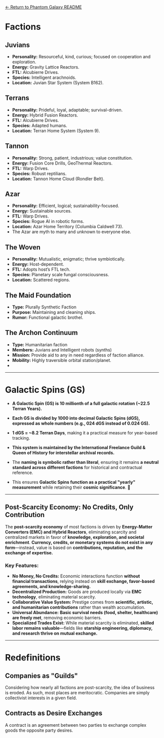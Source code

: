 [← Return to Phantom Galaxy README](https://github.com/luckybluejay27/PhantomGalaxy/blob/main/README.md)

# Factions

## Juvians

- **Personality:** Resourceful, kind, curious; focused on cooperation and exploration.
- **Energy:** Gravity Lattice Reactors.
- **FTL:** Alcubierre Drives.
- **Species:** Intelligent arachnoids.
- **Location:** Juvian Star System (System B162).

## Terrans

- **Personality:** Prideful, loyal, adaptable; survival-driven.
- **Energy:** Hybrid Fusion Reactors.
- **FTL:** Alcubierre Drives.
- **Species:** Adapted humans.
- **Location:** Terran Home System (System 9).

## Tannon

- **Personality:** Strong, patient, industrious; value constitution.
- **Energy:** Fusion Core Drills, GeoThermal Reactors.
- **FTL:** Warp Drives.
- **Species:** Robust reptilians.
- **Location:** Tannon Home Cloud (Rondler Belt).

## Azar

- **Personality:** Efficient, logical; sustainability-focused.
- **Energy:** Sustainable sources.
- **FTL:** Warp Drives.
- **Species:** Rogue AI in robotic forms.
- **Location:** Azar Home Territory (Columbia Caldwell 73).
- The Azar are myth to many and unknown to everyone else.

## The Woven

- **Personality:** Mutualistic, enigmatic; thrive symbiotically.
- **Energy:** Host-dependent.
- **FTL:** Adopts host’s FTL tech.
- **Species:** Planetary scale fungal consciousness.
- **Location:** Scattered regions.

## The Maid Foundation

- **Type:** Plurally Synthetic Faction
- **Purpose:** Maintaining and cleaning ships.
- **Rumor:** Functional galactic brothel.

## The Archon Continuum

- **Type:** Humanitarian faction
- **Members:** Juvians and Intelligent robots (synths)
- **Mission:** Provide aid to any in need regardless of faction alliance.
- **Mobility:** Highly traversible orbital station/planet.
- 
---
# Galactic Spins (GS)

- **A Galactic Spin (GS) is 10 millionth of a full galactic rotation (~22.5 Terran Years).**
    
- **Each GS is divided by 1000 into decimal Galactic Spins (dGS), expressed as whole numbers (e.g., 024 dGS instead of 0.024 GS).**
    
- **1 dGS = ~8.2 Terran Days**, making it a practical measure for year-based tracking.
    
- **This system is maintained by the International Freelance Guild & Queen of History for interstellar archival records.**
    
- The **naming is symbolic rather than literal**, ensuring it remains **a neutral standard across different factions** for historical and contractual reference.
    
- This ensures **Galactic Spins function as a practical "yearly" measurement** while retaining their **cosmic significance**. 🚀

---

## **Post-Scarcity Economy: No Credits, Only Contribution**  

The **post-scarcity economy** of most factions is driven by **Energy-Matter Converters (EMC) and Hybrid Reactors**, eliminating scarcity and centralized markets in favor of **knowledge, exploration, and societal enrichment**. **Currency, credits, or monetary systems do not exist in any form**—instead, value is based on **contributions, reputation, and the exchange of expertise.**  

### **Key Features:**  
- **No Money, No Credits:** Economic interactions function **without financial transactions**, relying instead on **skill exchange, favor-based agreements, and knowledge-sharing.**  
- **Decentralized Production:** Goods are produced locally via **EMC technology**, eliminating material scarcity.  
- **Collaborative Value System:** Prestige comes from **scientific, artistic, and humanitarian contributions** rather than wealth accumulation.  
- **Universal Abundance:** **Basic survival needs (food, shelter, healthcare) are freely met**, removing economic barriers.  
- **Specialized Trades Exist:** While material scarcity is eliminated, **skilled labor remains valuable**—fields like **starship engineering, diplomacy, and research thrive on mutual exchange.**  

---

# Redefinitions

## Companies as "Guilds"

Considering how nearly all factions are post-scarcity, the idea of business is eroded. As such, most places are meritocratic. Companies are simply collectivist interests in a given field.

## Contracts as Desire Exchanges

A contract is an agreement between two parties to exchange complex goods the opposite party desires.
